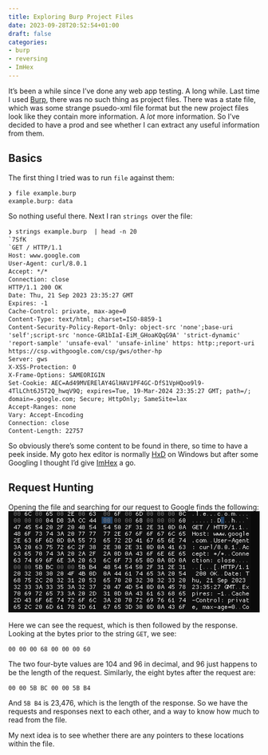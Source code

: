```yaml
---
title: Exploring Burp Project Files
date: 2023-09-28T20:52:54+01:00
draft: false
categories:
- burp
- reversing
- ImHex
---
```

It’s been a while since I’ve done any web app testing. A long while. Last time I used [Burp](https://portswigger.net/burp/pro), there was no such thing as project files. There was a state file, which was some strange psuedo-xml file format but the new project files look like they contain more information. A _lot_ more information. So I’ve decided to have a prod and see whether I can extract any useful information from them.

## Basics
The first thing I tried was to run `file` against them:
```
❯ file example.burp
example.burp: data
```
So nothing useful there. Next I ran `strings `over the file:
```http
❯ strings example.burp  | head -n 20
`7SfK
`GET / HTTP/1.1
Host: www.google.com
User-Agent: curl/8.0.1
Accept: */*
Connection: close
HTTP/1.1 200 OK
Date: Thu, 21 Sep 2023 23:35:27 GMT
Expires: -1
Cache-Control: private, max-age=0
Content-Type: text/html; charset=ISO-8859-1
Content-Security-Policy-Report-Only: object-src 'none';base-uri 'self';script-src 'nonce-GR1bIaI-EiM_GHoaKQqG9A' 'strict-dynamic' 'report-sample' 'unsafe-eval' 'unsafe-inline' https: http:;report-uri https://csp.withgoogle.com/csp/gws/other-hp
Server: gws
X-XSS-Protection: 0
X-Frame-Options: SAMEORIGIN
Set-Cookie: AEC=Ad49MVERElAY4GlHAV1PF4GC-DfS1VpHQoo9l9-4TlLCht6J5T2Q_hwqV9Q; expires=Tue, 19-Mar-2024 23:35:27 GMT; path=/; domain=.google.com; Secure; HttpOnly; SameSite=lax
Accept-Ranges: none
Vary: Accept-Encoding
Connection: close
Content-Length: 22757
```
So obviously there’s some content to be found in there, so time to have a peek inside. My goto hex editor is normally [HxD](https://mh-nexus.de/en/hxd/#features) on Windows but after some Googling I thought I’d give [ImHex](https://imhex.werwolv.net) a go.

## Request Hunting
Opening the file and searching for our request to Google finds the following:
![image](.attachments/e8c5c5b4a81dc9cc92d6346eaf7b5c566a46f605.png)

Here we can see the request, which is then followed by the response. Looking at the bytes prior to the string `GET`, we see:
```
00 00 00 68 00 00 00 60
```
The two four-byte values are 104 and 96 in decimal, and 96 just happens to be the length of the request. Similarly, the eight bytes after the request are:
```
00 00 5B BC 00 00 5B B4
```
And `5B B4` is 23,476, which is the length of the response. So we have the requests and responses next to each other, and a way to know how much to read from the file.

My next idea is to see whether there are any pointers to these locations within the file. 